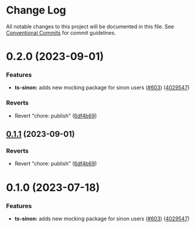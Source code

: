 # Change Log

All notable changes to this project will be documented in this file.
See [Conventional Commits](https://conventionalcommits.org) for commit guidelines.

# 0.2.0 (2023-09-01)

### Features

- **ts-sinon:** adds new mocking package for sinon users ([#603](https://github.com/asanovr/nestjs/issues/603)) ([4029547](https://github.com/asanovr/nestjs/commit/4029547c241a6a2337d5a381f5374dc4cb88db31))

### Reverts

- Revert "chore: publish" ([6df4b69](https://github.com/asanovr/nestjs/commit/6df4b6917077316d189c5a93ee80010801557606))

## [0.1.1](https://github.com/golevelup/nestjs/compare/@golevelup/ts-sinon@0.2.0...@golevelup/ts-sinon@0.1.1) (2023-09-01)

### Reverts

- Revert "chore: publish" ([6df4b69](https://github.com/golevelup/nestjs/commit/6df4b6917077316d189c5a93ee80010801557606))

# 0.1.0 (2023-07-18)

### Features

- **ts-sinon:** adds new mocking package for sinon users ([#603](https://github.com/golevelup/nestjs/issues/603)) ([4029547](https://github.com/golevelup/nestjs/commit/4029547c241a6a2337d5a381f5374dc4cb88db31))
